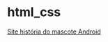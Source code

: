 # html_css
 
<a href="arthurduda.github.io/html_css/programas/desafios/d010/android.html">Site história do mascote Android</a>